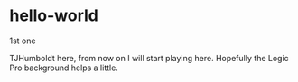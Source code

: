 # hello-world

1st one

TJHumboldt here, from now on I will start playing here. 
Hopefully the Logic Pro background helps a little.
